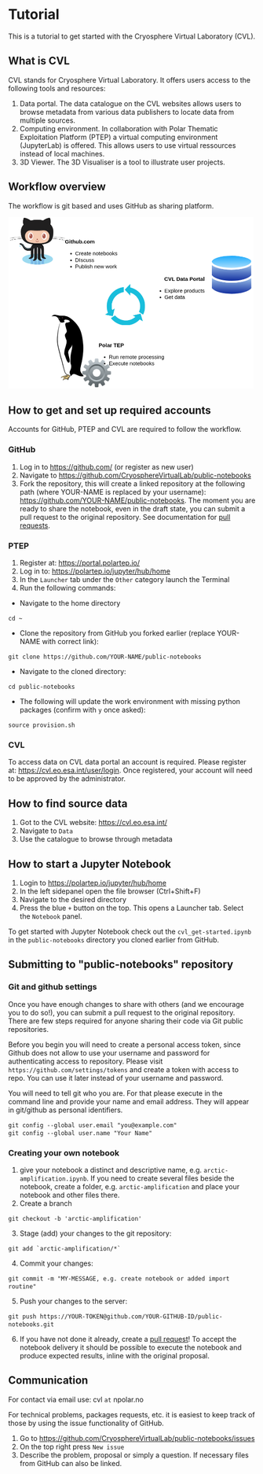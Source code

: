 # Tutorial
This is a tutorial to get started with the Cryosphere Virtual Laboratory (CVL).

## What is CVL
CVL stands for Cryosphere Virtual Laboratory. It offers users access to the following tools and resources:
1. Data portal. The data catalogue on the CVL websites allows users to browse metadata from various data publishers to locate data from multiple sources.
2. Computing environment. In collaboration with Polar Thematic Exploitation Platform (PTEP) a virtual computing environment (JupyterLab) is offered. This allows users to use virtual ressources instead of local machines.
3. 3D Viewer. The 3D Visualiser is a tool to illustrate user projects.

## Workflow overview
The workflow is git based and uses GitHub as sharing platform.

<img src="res/diagram1.drawio.png" width="500">

## How to get and set up required accounts 
Accounts for GitHub, PTEP and CVL are required to follow the workflow.

### GitHub
1. Log in to https://github.com/ (or register as new user)
2. Navigate to https://github.com/CryosphereVirtualLab/public-notebooks
3. Fork the repository, this will create a linked repository at the following path (where YOUR-NAME is replaced by your username): https://github.com/YOUR-NAME/public-notebooks. The moment you are ready to share the notebook, even in the draft state, you can submit a pull request to the original repository. See documentation for [pull requests](https://docs.github.com/en/pull-requests/collaborating-with-pull-requests/proposing-changes-to-your-work-with-pull-requests/about-pull-requests).

### PTEP
1. Register at: https://portal.polartep.io/
2. Log in to: https://polartep.io/jupyter/hub/home
3. In the `Launcher` tab under the `Other` category launch the Terminal
4. Run the following commands:
- Navigate to the home directory
```
cd ~
```

- Clone the repository from GitHub you forked earlier (replace YOUR-NAME with correct link):
```
git clone https://github.com/YOUR-NAME/public-notebooks
```

- Navigate to the cloned directory:
```
cd public-notebooks
```
            
- The following will update the work environment with missing python packages (confirm with `y` once asked):
```
source provision.sh
```

### CVL
To access data on CVL data portal an account is required.
Please register at: https://cvl.eo.esa.int/user/login. Once registered, your account will need to be approved by the administrator.


## How to find source data
1. Got to the CVL website: https://cvl.eo.esa.int/
2. Navigate to `Data`
3. Use the catalogue to browse through metadata


## How to start a Jupyter Notebook
1. Login to https://polartep.io/jupyter/hub/home
2. In the left sidepanel open the file browser (Ctrl+Shift+F)
3. Navigate to the desired directory
4. Press the blue `+` button on the top. This opens a Launcher tab. Select the `Notebook` panel.

To get started with Jupyter Notebook check out the `cvl_get-started.ipynb` in the `public-notebooks` directory you cloned earlier from GitHub.


## Submitting to "public-notebooks" repository
### Git and github settings
Once you have enough changes to share with others (and we encourage you to do so!), you can submit a pull request to the original repository.
There are few steps required for anyone sharing their code via Git public repositories.

Before you begin you will need to create a personal access token, since Github does not allow to use your username and password for authenticating access to repository. Please visit `https://github.com/settings/tokens` and create a token with access to repo. You can use it later instead of your username and password.

You will need to tell git who you are. For that please execute in the command line and provide your name and email address. They will appear in git/github as personal identifiers.
```
git config --global user.email "you@example.com"
git config --global user.name "Your Name"
```

### Creating your own notebook
1. give your notebook a distinct and descriptive name, e.g. `arctic-amplification.ipynb`. If you need to create several files beside the notebook, create a folder, e.g. `arctic-amplification` and place your notebook and other files there.
2. Create a branch
```
git checkout -b 'arctic-amplification'
```
3. Stage (add) your changes to the git repository:
```
git add `arctic-amplification/*`
```
4. Commit your changes:
```
git commit -m "MY-MESSAGE, e.g. create notebook or added import routine"
```
5. Push your changes to the server:
```
git push https://YOUR-TOKEN@github.com/YOUR-GITHUB-ID/public-notebooks.git
```
6. If you have not done it already, create a [pull request](https://docs.github.com/en/pull-requests/collaborating-with-pull-requests/proposing-changes-to-your-work-with-pull-requests/about-pull-requests)! To accept the notebook delivery it should be possible to execute the notebook and produce expected results, inline with the original proposal.

## Communication
For contact via email use: cvl `at` npolar.no

For technical problems, packages requests, etc. it is easiest to keep track of those by using the issue functionality of GitHub.
1. Go to https://github.com/CryosphereVirtualLab/public-notebooks/issues
2. On the top right press `New issue`
3. Describe the problem, proposal or simply a question. If necessary files from GitHub can also be linked.
